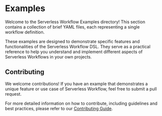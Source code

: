 # Examples

Welcome to the Serverless Workflow Examples directory! This section contains a collection of brief YAML files, each representing a single workflow definition. 

These examples are designed to demonstrate specific features and functionalities of the Serverless Workflow DSL. They serve as a practical reference to help you understand and implement different aspects of Serverless Workflows in your own projects.

## Contributing

We welcome contributions! If you have an example that demonstrates a unique feature or use case of Serverless Workflow, feel free to submit a pull request.

For more detailed information on how to contribute, including guidelines and best practices, please refer to our [Contributing Guide](./CONTRIBUTING.md).